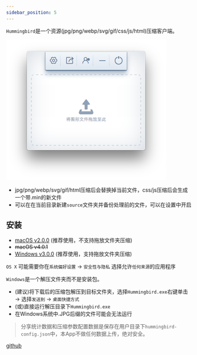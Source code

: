 ```yaml
---
sidebar_position: 5
---
```


`Hummingbird`是一个资源(jpg/png/webp/svg/gif/css/js/html)压缩客户端。

![hummingbird](./img/hummingbird.png)

* jpg/png/webp/svg/gif/html压缩后会替换掉当前文件，css/js压缩后会生成一个带.min的新文件
* 可以在在当前目录新建`source`文件夹并备份处理前的文件，可以在设置中开启


## 安装

* <a href="https://pan.baidu.com/s/1dFAaosL">macOS v2.0.0</a> (推荐使用，不支持拖放文件夹压缩)
* ~~macOS v4.0.1~~
* <a href="https://pan.baidu.com/s/1146zRGqLFlDR27a7rUgr5w">Windows v3.0.0</a> (推荐使用，支持拖放文件夹压缩)

`OS X` 可能需要你在`系统偏好设置` → `安全性与隐私` 选择允许`任何来源`的应用程序

`Windows`是一个解压文件夹而不是安装包。

* (建议)将下载后的压缩包解压到目标文件夹，选择`Hummingbird.exe`右键单击 → 选择`发送到` → `桌面快捷方式`
* (或)直接运行解压目录下`Hummingbird.exe`
* 在Windows系统中.JPG后缀的文件可能会无法运行

> 分享统计数据和压缩参数配置数据是保存在用户目录下`hummingbird-config.json`中，本App不做任何数据上传，绝对安全。

[github](https://github.com/leibnizli/hummingbird)
